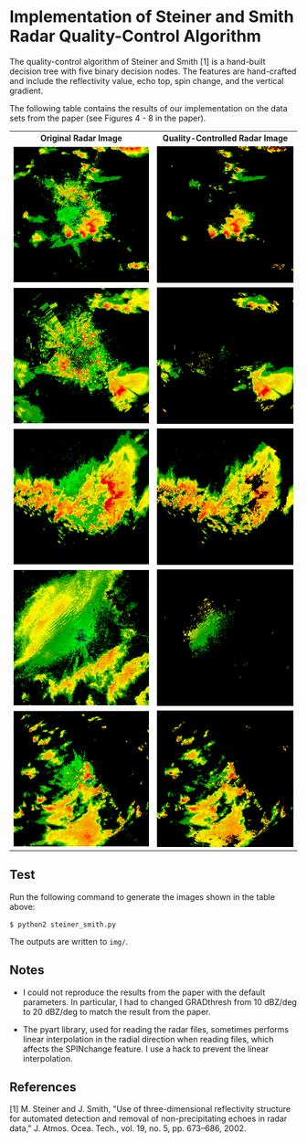 Implementation of Steiner and Smith Radar Quality-Control Algorithm
===================================================================

The quality-control algorithm of Steiner and Smith [1] is a hand-built decision
tree with five binary decision nodes. The features are hand-crafted and include
the reflectivity value, echo top, spin change, and the vertical gradient.

The following table contains the results of our implementation on the data
sets from the paper (see Figures 4 - 8 in the paper).

<table>
<tr><th>Original Radar Image</th><th>Quality-Controlled Radar Image</th></tr>
<tr>
<td><img src="img/KAMA19940525_003434.gz_orig.png"</td>
<td><img src="img/KAMA19940525_003434.gz_qc.png"</td>
<tr>
<tr>
<td><img src="img/KAMA19940525_023050.gz_orig.png"</td>
<td><img src="img/KAMA19940525_023050.gz_qc.png"</td>
<tr>
<tr>
<td><img src="img/KLSX19930707_040351.gz_orig.png"</td>
<td><img src="img/KLSX19930707_040351.gz_qc.png"</td>
<tr>
<tr>
<td><img src="img/KHGX19980509_090204.gz_orig.png"</td>
<td><img src="img/KHGX19980509_090204.gz_qc.png"</td>
<tr>
<tr>
<td><img src="img/KMLB19980707_220118.gz_orig.png"</td>
<td><img src="img/KMLB19980707_220118.gz_qc.png"</td>
<tr>
</table>

Test
----

Run the following command to generate the images shown in the table above:

	$ python2 steiner_smith.py

The outputs are written to `img/`.


Notes
-----

- I could not reproduce the results from the paper with the default parameters.
  In particular, I had to changed GRADthresh from 10 dBZ/deg to 20 dBZ/deg to
  match the result from the paper.

- The pyart library, used for reading the radar files, sometimes performs
  linear interpolation in the radial direction when reading files, which
  affects the SPINchange feature. I use a hack to prevent the linear
  interpolation.


References
----------

[1] M. Steiner and J. Smith, "Use of three-dimensional reflectivity structure
for automated detection and removal of non-precipitating echoes in radar data,"
J. Atmos. Ocea. Tech., vol. 19, no. 5, pp. 673–686, 2002.
